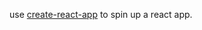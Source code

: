 use [create-react-app](https://github.com/facebookincubator/create-react-app) to spin up a react app.

